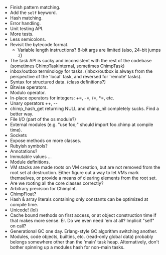 * Finish pattern matching.
* Add the `self` keyword.
* Hash matching.
* Error handling.
* Unit testing API.
* More tests.
* Less semicolons.
* Revisit the bytecode format.
  - Variable length instructions? 8-bit args are limited (also, 24-bit jumps :()
* The task API is sucky and inconsistent with the rest of the codebase
  (sometimes ChimpTaskInternal, sometimes ChimpTask)
* inbox/outbox terminology for tasks.
  (inbox/outbox is always from the perspective of the 'local' task, and
   reversed for 'remote' tasks).
* Syntax for structured data. (class definitions?)
* Bitwise operators.
* Modulo operator.
* In-place operators for integers: +=, -=, /=, \*=, etc.
* Unary operators ++, --
* chimp_hash_get returning NULL and chimp\_nil completely sucks.
  Find a better way.
* File I/O (part of the os module?)
* External modules (e.g. "use foo;" should import foo.chimp at compile time).
* Sockets
* Expose methods on more classes.
* Rubyish symbols?
* Annotations?
* Immutable values ...
* Module definitions.
* VM stacks are made roots on VM creation, but are not removed from the root
  set at destruction. Either figure out a way to let VMs mark themselves, or
  provide a means of clearing elements from the root set.
* Are we rooting all the core classes correctly?
* Arbitrary precision for ChimpInt.
* ChimpFloat?
* Hash & array literals containing only constants can be optimized at compile time.
* Unicode! (lol)
* Cache bound methods on first access, or at object construction time if
  that makes more sense. Er. Do we even need 'em at all?
  Implicit "self" on call?
* Generational GC one day. Erlang-style GC algorithm switching another.
* Modules, code objects, builtins, etc. (read-only global data) probably
  belongs somewhere other than the 'main' task heap. Alternatively, don't
  bother spinning up a modules hash for non-main tasks.
